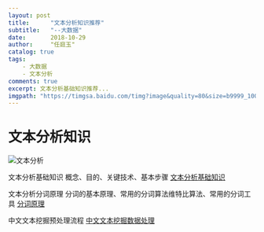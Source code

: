 ```yaml
---
layout: post
title:      "文本分析知识推荐"
subtitle:   "--大数据"
date:       2018-10-29
author:     "任庭玉"
catalog: true
tags:
    - 大数据
    - 文本分析
comments: true
excerpt: 文本分析基础知识推荐...
imgpath: "https://timgsa.baidu.com/timg?image&quality=80&size=b9999_10000&sec=1540873044353&di=498daeed609a4813377fd22ab9120b47&imgtype=0&src=http://pic.linecg.com/uploads/ae/174139/20140226/174139_1393394799_544.jpg"
---
```


# 文本分析知识
![文本分析][1]

文本分析基础知识
概念、目的、关键技术、基本步骤
[文本分析基础知识][2]

文本分析分词原理
分词的基本原理、常用的分词算法维特比算法、常用的分词工具
[分词原理][3]

中文文本挖掘预处理流程
[中文文本挖掘数据处理][4]


[1]: https://timgsa.baidu.com/timg?image&quality=80&size=b9999_10000&sec=1540873044353&di=498daeed609a4813377fd22ab9120b47&imgtype=0&src=http://pic.linecg.com/uploads/ae/174139/20140226/174139_1393394799_544.jpg
[2]: https://blog.csdn.net/qq_23617681/article/details/51159306
[3]: http://www.cnblogs.com/pinard/p/6677078.html
[4]: https://www.cnblogs.com/pinard/p/6744056.html